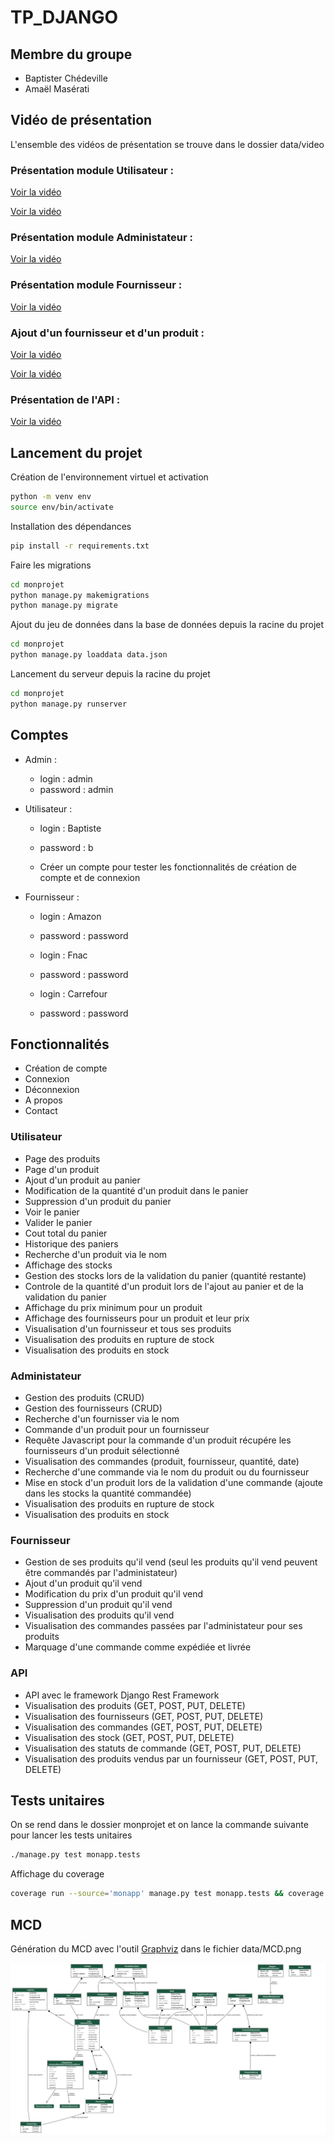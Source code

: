 # TP_DJANGO

## Membre du groupe 

- Baptister Chédeville
- Amaël Masérati

## Vidéo de présentation

L'ensemble des vidéos de présentation se trouve dans le dossier data/video

### Présentation module Utilisateur :

[Voir la vidéo](./data/video/Video%20Utilisateur%201.mov)

[Voir la vidéo](./data/video/Video%20Utilisateur%202.mov)

### Présentation module Administateur :

[Voir la vidéo](./data/video/Video%20Admin%201.mov)

### Présentation module Fournisseur :

[Voir la vidéo](./data/video/Video%20Fournisseur%201.mov)

### Ajout d'un fournisseur et d'un produit :

[Voir la vidéo](./data/video/Video%20ajout%20Fournisseur.mov)

[Voir la vidéo](./data/video/Video%20ajout%20Produit.mov)

### Présentation de l'API :

[Voir la vidéo](./data/video/Video%20API.mov)



## Lancement du projet

Création de l'environnement virtuel et activation
```bash
python -m venv env
source env/bin/activate
```

Installation des dépendances
```bash
pip install -r requirements.txt
```

Faire les migrations
```bash
cd monprojet
python manage.py makemigrations
python manage.py migrate
```

Ajout du jeu de données dans la base de données depuis la racine du projet
```bash
cd monprojet
python manage.py loaddata data.json
```

Lancement du serveur depuis la racine du projet
```bash
cd monprojet
python manage.py runserver
```

## Comptes

- Admin : 
    - login : admin
    - password : admin

- Utilisateur :
    - login : Baptiste
    - password : b

    - Créer un compte pour tester les fonctionnalités de création de compte et de connexion

- Fournisseur :
    - login : Amazon
    - password : password

    - login : Fnac
    - password : password

    - login : Carrefour
    - password : password

## Fonctionnalités

- Création de compte
- Connexion
- Déconnexion
- A propos
- Contact

### Utilisateur

- Page des produits
- Page d'un produit
- Ajout d'un produit au panier
- Modification de la quantité d'un produit dans le panier
- Suppression d'un produit du panier
- Voir le panier
- Valider le panier
- Cout total du panier
- Historique des paniers
- Recherche d'un produit via le nom
- Affichage des stocks
- Gestion des stocks lors de la validation du panier (quantité restante)
- Controle de la quantité d'un produit lors de l'ajout au panier et de la validation du panier
- Affichage du prix minimum pour un produit
- Affichage des fournisseurs pour un produit et leur prix
- Visualisation d'un fournisseur et tous ses produits
- Visualisation des produits en rupture de stock
- Visualisation des produits en stock

### Administateur

- Gestion des produits (CRUD)
- Gestion des fournisseurs (CRUD)
- Recherche d'un fournisser via le nom
- Commande d'un produit pour un fournisseur
- Requête Javascript pour la commande d'un produit récupére les fournisseurs d'un produit sélectionné
- Visualisation des commandes (produit, fournisseur, quantité, date)
- Recherche d'une commande via le nom du produit ou du fournisseur
- Mise en stock d'un produit lors de la validation d'une commande (ajoute dans les stocks la quantité commandée)
- Visualisation des produits en rupture de stock
- Visualisation des produits en stock

### Fournisseur

- Gestion de ses produits qu'il vend (seul les produits qu'il vend peuvent être commandés par l'administateur)
- Ajout d'un produit qu'il vend
- Modification du prix d'un produit qu'il vend
- Suppression d'un produit qu'il vend
- Visualisation des produits qu'il vend
- Visualisation des commandes passées par l'administateur pour ses produits
- Marquage d'une commande comme expédiée et livrée

### API 

- API avec le framework Django Rest Framework
- Visualisation des produits (GET, POST, PUT, DELETE)
- Visualisation des fournisseurs (GET, POST, PUT, DELETE)
- Visualisation des commandes (GET, POST, PUT, DELETE)
- Visualisation des stock (GET, POST, PUT, DELETE)
- Visualisation des statuts de commande (GET, POST, PUT, DELETE)
- Visualisation des produits vendus par un fournisseur (GET, POST, PUT, DELETE)

## Tests unitaires

On se rend dans le dossier monprojet et on lance la commande suivante pour lancer les tests unitaires
```bash
./manage.py test monapp.tests
```

Affichage du coverage
```bash
coverage run --source='monapp' manage.py test monapp.tests && coverage report -m     
```

## MCD

Génération du MCD avec l'outil [Graphviz](https://graphviz.org/) dans le fichier data/MCD.png

![Diagramme de classe](./data/mcd.png)
